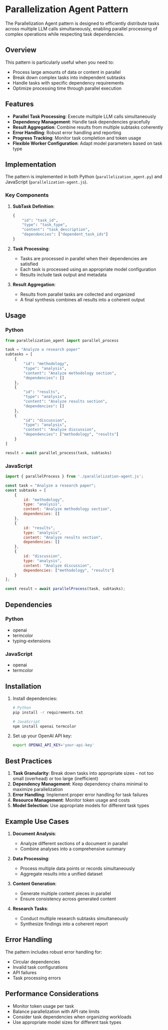 # Parallelization Agent Pattern

The Parallelization Agent pattern is designed to efficiently distribute tasks across multiple LLM calls simultaneously, enabling parallel processing of complex operations while respecting task dependencies.

## Overview

This pattern is particularly useful when you need to:
- Process large amounts of data or content in parallel
- Break down complex tasks into independent subtasks
- Handle tasks with specific dependency requirements
- Optimize processing time through parallel execution

## Features

- **Parallel Task Processing**: Execute multiple LLM calls simultaneously
- **Dependency Management**: Handle task dependencies gracefully
- **Result Aggregation**: Combine results from multiple subtasks coherently
- **Error Handling**: Robust error handling and reporting
- **Progress Tracking**: Monitor task completion and token usage
- **Flexible Worker Configuration**: Adapt model parameters based on task type

## Implementation

The pattern is implemented in both Python (`parallelization_agent.py`) and JavaScript (`parallelization-agent.js`).

### Key Components

1. **SubTask Definition**:
   ```python
   {
       "id": "task_id",
       "type": "task_type",
       "content": "task_description",
       "dependencies": ["dependent_task_ids"]
   }
   ```

2. **Task Processing**:
   - Tasks are processed in parallel when their dependencies are satisfied
   - Each task is processed using an appropriate model configuration
   - Results include task output and metadata

3. **Result Aggregation**:
   - Results from parallel tasks are collected and organized
   - A final synthesis combines all results into a coherent output

## Usage

### Python
```python
from parallelization_agent import parallel_process

task = "Analyze a research paper"
subtasks = [
    {
        "id": "methodology",
        "type": "analysis",
        "content": "Analyze methodology section",
        "dependencies": []
    },
    {
        "id": "results",
        "type": "analysis",
        "content": "Analyze results section",
        "dependencies": []
    },
    {
        "id": "discussion",
        "type": "analysis",
        "content": "Analyze discussion",
        "dependencies": ["methodology", "results"]
    }
]

result = await parallel_process(task, subtasks)
```

### JavaScript
```javascript
import { parallelProcess } from './parallelization-agent.js';

const task = "Analyze a research paper";
const subtasks = [
    {
        id: "methodology",
        type: "analysis",
        content: "Analyze methodology section",
        dependencies: []
    },
    {
        id: "results",
        type: "analysis",
        content: "Analyze results section",
        dependencies: []
    },
    {
        id: "discussion",
        type: "analysis",
        content: "Analyze discussion",
        dependencies: ["methodology", "results"]
    }
];

const result = await parallelProcess(task, subtasks);
```

## Dependencies

### Python
- openai
- termcolor
- typing-extensions

### JavaScript
- openai
- termcolor

## Installation

1. Install dependencies:
   ```bash
   # Python
   pip install -r requirements.txt

   # JavaScript
   npm install openai termcolor
   ```

2. Set up your OpenAI API key:
   ```bash
   export OPENAI_API_KEY='your-api-key'
   ```

## Best Practices

1. **Task Granularity**: Break down tasks into appropriate sizes - not too small (overhead) or too large (inefficient)
2. **Dependency Management**: Keep dependency chains minimal to maximize parallelization
3. **Error Handling**: Implement proper error handling for task failures
4. **Resource Management**: Monitor token usage and costs
5. **Model Selection**: Use appropriate models for different task types

## Example Use Cases

1. **Document Analysis**:
   - Analyze different sections of a document in parallel
   - Combine analyses into a comprehensive summary

2. **Data Processing**:
   - Process multiple data points or records simultaneously
   - Aggregate results into a unified dataset

3. **Content Generation**:
   - Generate multiple content pieces in parallel
   - Ensure consistency across generated content

4. **Research Tasks**:
   - Conduct multiple research subtasks simultaneously
   - Synthesize findings into a coherent report

## Error Handling

The pattern includes robust error handling for:
- Circular dependencies
- Invalid task configurations
- API failures
- Task processing errors

## Performance Considerations

- Monitor token usage per task
- Balance parallelization with API rate limits
- Consider task dependencies when organizing workloads
- Use appropriate model sizes for different task types 